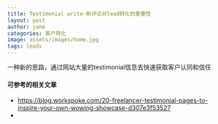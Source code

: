 ```yaml
---
title: Testimonial write-刷评论对lead转化的重要性
layout: post
author: jane
categories: 客户转化
image: assets/images/home.jpg
tags: leads
---
```


一种新的思路，通过网站大量的testimonial信息去快速获取客户认同和信任

#### 可参考的相关文章

- https://blog.workspoke.com/20-freelancer-testimonial-pages-to-inspire-your-own-wowing-showcase-d307e3f53527
-